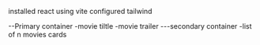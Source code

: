 installed react using vite
configured tailwind 

--Primary container
     -movie tiltle
     -movie trailer
 ---secondary container
     -list of n movies cards



